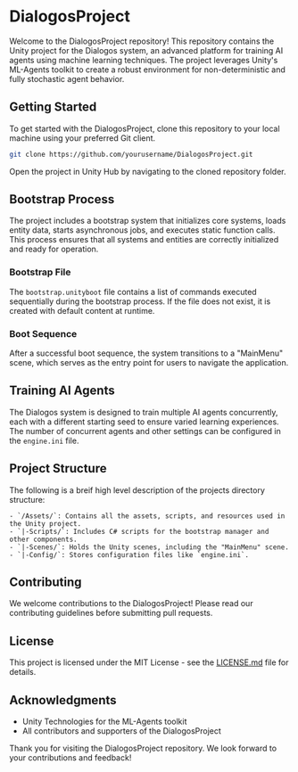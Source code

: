 # DialogosProject

Welcome to the DialogosProject repository! This repository contains the Unity project for the Dialogos system, an advanced platform for training AI agents using machine learning techniques. The project leverages Unity's ML-Agents toolkit to create a robust environment for non-deterministic and fully stochastic agent behavior.

## Getting Started

To get started with the DialogosProject, clone this repository to your local machine using your preferred Git client.

```bash
git clone https://github.com/yourusername/DialogosProject.git
```

Open the project in Unity Hub by navigating to the cloned repository folder.

## Bootstrap Process

The project includes a bootstrap system that initializes core systems, loads entity data, starts asynchronous jobs, and executes static function calls. This process ensures that all systems and entities are correctly initialized and ready for operation.

### Bootstrap File

The `bootstrap.unityboot` file contains a list of commands executed sequentially during the bootstrap process. If the file does not exist, it is created with default content at runtime.

### Boot Sequence

After a successful boot sequence, the system transitions to a "MainMenu" scene, which serves as the entry point for users to navigate the application.

## Training AI Agents

The Dialogos system is designed to train multiple AI agents concurrently, each with a different starting seed to ensure varied learning experiences. The number of concurrent agents and other settings can be configured in the `engine.ini` file.

## Project Structure
The following is a breif high level description of the projects directory structure:

```
- `/Assets/`: Contains all the assets, scripts, and resources used in the Unity project.
- `|-Scripts/`: Includes C# scripts for the bootstrap manager and other components.
- `|-Scenes/`: Holds the Unity scenes, including the "MainMenu" scene.
- `|-Config/`: Stores configuration files like `engine.ini`.
```
## Contributing

We welcome contributions to the DialogosProject! Please read our contributing guidelines before submitting pull requests.

## License

This project is licensed under the MIT License - see the [LICENSE.md](LICENSE.md) file for details.

## Acknowledgments

- Unity Technologies for the ML-Agents toolkit
- All contributors and supporters of the DialogosProject

Thank you for visiting the DialogosProject repository. We look forward to your contributions and feedback!
